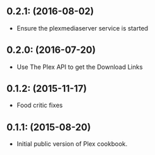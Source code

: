 ## 0.2.1: (2016-08-02)

* Ensure the plexmediaserver service is started

## 0.2.0: (2016-07-20)

* Use The Plex API to get the Download Links

## 0.1.2: (2015-11-17)

* Food critic fixes

## 0.1.1: (2015-08-20)

* Initial public version of Plex cookbook.
